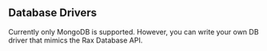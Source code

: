 Database Drivers
----------------
Currently only MongoDB is supported. However, you can write your own DB driver that mimics the Rax Database API.
